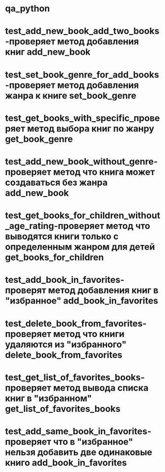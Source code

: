 # qa_python
# test_add_new_book_add_two_books-проверяет метод добавления книг add_new_book
# test_set_book_genre_for_add_books-проверяет метод добавления жанра к книге set_book_genre
# test_get_books_with_specific_проверяет метод выбора книг по жанру get_book_genre
# test_add_new_book_without_genre-проверяет метод что книга может создаваться без жанра add_new_book
# test_get_books_for_children_without_age_rating-проверяет метод что выводятся книги только с определенным жанром для детей get_books_for_children 
# test_add_book_in_favorites-проверят метод добавления книг в "избранное" add_book_in_favorites
# test_delete_book_from_favorites-проверяет метод что книги удаляются из "избранного" delete_book_from_favorites
# test_get_list_of_favorites_books-проверяет метод вывода списка книг в "избранном" get_list_of_favorites_books
# test_add_same_book_in_favorites-проверяет что в "избранное" нельзя добавить две одинаковые книго add_book_in_favorites